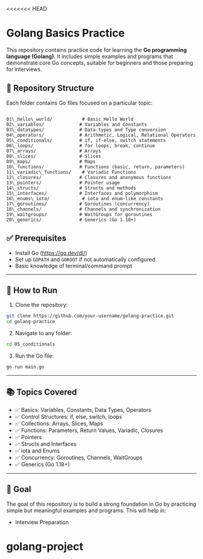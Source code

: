 <<<<<<< HEAD

# Golang Basics Practice

This repository contains practice code for learning the **Go programming language (Golang)**. It includes simple examples and programs that demonstrate core Go concepts, suitable for beginners and those preparing for interviews.

## 📁 Repository Structure

Each folder contains Go files focused on a particular topic:

```

01\_hello\_world/           # Basic Hello World
02\_variables/             # Variables and Constants
03\_datatypes/             # Data types and Type conversion
04\_operators/             # Arithmetic, Logical, Relational Operators
05\_conditionals/          # if, if-else, switch statements
06\_loops/                 # for loops, break, continue
07\_arrays/                # Arrays
08\_slices/                # Slices
09\_maps/                  # Maps
10\_functions/             # Functions (basic, return, parameters)
11\_variadic\_functions/    # Variadic Functions
12\_closures/              # Closures and anonymous functions
13\_pointers/              # Pointer usage
14\_structs/               # Structs and methods
15\_interfaces/            # Interfaces and polymorphism
16\_enums\_iota/            # iota and enum-like constants
17\_goroutines/            # Goroutines (concurrency)
18\_channels/              # Channels and synchronization
19\_waitgroups/            # WaitGroups for goroutines
20\_generics/              # Generics (Go 1.18+)

````



## ✅ Prerequisites

- Install Go (https://go.dev/dl/)
- Set up `GOPATH` and `GOROOT` if not automatically configured
- Basic knowledge of terminal/command prompt

---

## 🚀 How to Run

1. Clone the repository:

```bash
git clone https://github.com/your-username/golang-practice.git
cd golang-practice
````

2. Navigate to any folder:

```bash
cd 05_conditionals
```

3. Run the Go file:

```bash
go run main.go
```

---

## 📚 Topics Covered

* ✅ Basics: Variables, Constants, Data Types, Operators
* ✅ Control Structures: if, else, switch, loops
* ✅ Collections: Arrays, Slices, Maps
* ✅ Functions: Parameters, Return Values, Variadic, Closures
* ✅ Pointers
* ✅ Structs and Interfaces
* ✅ iota and Enums
* ✅ Concurrency: Goroutines, Channels, WaitGroups
* ✅ Generics (Go 1.18+)

---

## 🎯 Goal

The goal of this repository is to build a strong foundation in Go by practicing simple but meaningful examples and programs. This will help in:

* Interview Preparation



# golang-project
